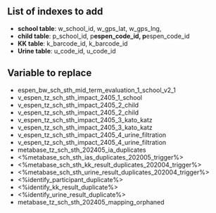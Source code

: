 ## List of indexes to add

- **school table**: w_school_id, w_gps_lat, w_gps_lng,
- **child table**: p_school_id, p**espen_code_id, p**espen_code_id
- **KK table**: k_barcode_id, k_barcode_id
- **Urine table**: u_code_id, u_code_id

## Variable to replace

- espen_bw_sch_sth_mid_term_evaluation_1_school_v2_1
- v_espen_tz_sch_sth_impact_2405_1_school
- v_espen_tz_sch_sth_impact_2405_2_child
- v_espen_tz_sch_sth_impact_2405_2_child
- v_espen_tz_sch_sth_impact_2405_3_kato_katz
- v_espen_tz_sch_sth_impact_2405_3_kato_katz
- v_espen_tz_sch_sth_impact_2405_4_urine_filtration
- v_espen_tz_sch_sth_impact_2405_4_urine_filtration
- metabase_tz_sch_sth_202405_ia_duplicates
- <%metabase_sch_sth_ias_duplicates_202005_trigger%>
- <%metabase_sch_sth_kk_result_duplicates_202004_trigger%>
- <%metabase_sch_sth_urine_result_duplicates_202004_trigger%>
- <%identify_participant_duplicate%>
- <%identify_kk_result_duplicate%>
- <%identify_urine_result_duplicate%>
- metabase_tz_sch_sth_202405_mapping_orphaned
